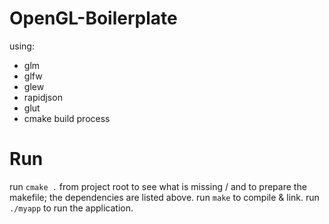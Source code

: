 # OpenGL-Boilerplate

using:

- glm
- glfw
- glew
- rapidjson
- glut
- cmake build process


# Run
run `cmake .` from project root to see what is missing / and to prepare 
the makefile; the dependencies are listed above.
run `make` to compile & link.
run `./myapp` to run the application.

